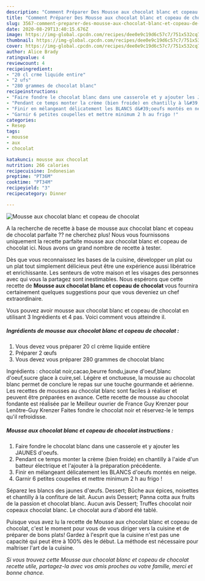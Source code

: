 ```yaml
---
description: "Comment Préparer Des Mousse aux chocolat blanc et copeau de chocolat"
title: "Comment Préparer Des Mousse aux chocolat blanc et copeau de chocolat"
slug: 3567-comment-preparer-des-mousse-aux-chocolat-blanc-et-copeau-de-chocolat
date: 2020-08-29T13:40:15.676Z
image: https://img-global.cpcdn.com/recipes/dee0e9c19d6c57c7/751x532cq70/mousse-aux-chocolat-blanc-et-copeau-de-chocolat-photo-principale-de-la-recette.jpg
thumbnail: https://img-global.cpcdn.com/recipes/dee0e9c19d6c57c7/751x532cq70/mousse-aux-chocolat-blanc-et-copeau-de-chocolat-photo-principale-de-la-recette.jpg
cover: https://img-global.cpcdn.com/recipes/dee0e9c19d6c57c7/751x532cq70/mousse-aux-chocolat-blanc-et-copeau-de-chocolat-photo-principale-de-la-recette.jpg
author: Alice Brady
ratingvalue: 4
reviewcount: 4
recipeingredient:
- "20 cl crme liquide entire"
- "2 ufs"
- "280 grammes de chocolat blanc"
recipeinstructions:
- "Faire fondre le chocolat blanc dans une casserole et y ajouter les JAUNES d&#39;oeufs."
- "Pendant ce temps monter la crème (bien froide) en chantilly à l&#39;aide d&#39;un batteur électrique et l&#39;ajouter à la préparation précédente."
- "Finir en mélangeant délicatement les BLANCS d&#39;oeufs montés en neige."
- "Garnir 6 petites coupelles et mettre minimum 2 h au frigo !"
categories:
- Resep
tags:
- mousse
- aux
- chocolat

katakunci: mousse aux chocolat 
nutrition: 266 calories
recipecuisine: Indonesian
preptime: "PT36M"
cooktime: "PT34M"
recipeyield: "3"
recipecategory: Dinner

---
```



![Mousse aux chocolat blanc et copeau de chocolat](https://img-global.cpcdn.com/recipes/dee0e9c19d6c57c7/751x532cq70/mousse-aux-chocolat-blanc-et-copeau-de-chocolat-photo-principale-de-la-recette.jpg)

A la recherche de recette à base de mousse aux chocolat blanc et copeau de chocolat parfaite ?? ne cherchez plus! Nous vous fournissons uniquement la recette parfaite mousse aux chocolat blanc et copeau de chocolat ici. Nous avons un grand nombre de recette à tester.

Dès que vous reconnaissez les bases de la cuisine, développer un plat ou un plat tout simplement délicieux peut être une expérience aussi libératrice et enrichissante. Les senteurs de votre maison et les visages des personnes avec qui vous la partagez sont inestimables. Nous espérons que cette recette de <strong> Mousse aux chocolat blanc et copeau de chocolat </strong> vous fournira certainement quelques suggestions pour que vous deveniez un chef extraordinaire.

<!--inarticleads1-->

Vous pouvez avoir mousse aux chocolat blanc et copeau de chocolat en utilisant 3 Ingrédients et 4 pas. Voici comment vous atteindre il.

##### Ingrédients de mousse aux chocolat blanc et copeau de chocolat :

1. Vous devez vous préparer 20 cl crème liquide entière
1. Préparer 2 œufs
1. Vous devez vous préparer 280 grammes de chocolat blanc


Ingrédients : chocolat noir,cacao,beurre fondu,jaune d&#39;oeuf,blanc d&#39;oeuf,sucre glace à cuire,sel. Légère et onctueuse, la mousse au chocolat blanc permet de conclure le repas sur une touche gourmande et aérienne. Les recettes de mousses au chocolat blanc sont faciles à réaliser et peuvent être préparées en avance. Cette recette de mousse au chocolat fondante est réalisée par le Meilleur ouvrier de France Guy Krenzer pour Lenôtre-Guy Krenzer Faites fondre le chocolat noir et réservez-le le temps qu&#39;il refroidisse. 

<!--inarticleads2-->

##### Mousse aux chocolat blanc et copeau de chocolat instructions :

1. Faire fondre le chocolat blanc dans une casserole et y ajouter les JAUNES d&#39;oeufs.
1. Pendant ce temps monter la crème (bien froide) en chantilly à l&#39;aide d&#39;un batteur électrique et l&#39;ajouter à la préparation précédente.
1. Finir en mélangeant délicatement les BLANCS d&#39;oeufs montés en neige.
1. Garnir 6 petites coupelles et mettre minimum 2 h au frigo !


Séparez les blancs des jaunes d&#39;œufs. Dessert; Bûche aux épices, noisettes et chantilly à la confiture de lait. Aucun avis Dessert; Panna cotta aux fruits de la passion et chocolat blanc. Aucun avis Dessert; Truffes chocolat noir copeaux chocolat blanc. Le chocolat aura d&#39;abord été tablé. 

<!--inarticleads1-->

<p>
Puisque vous avez lu la recette de Mousse aux chocolat blanc et copeau de chocolat, c'est le moment pour vous de vous diriger vers la cuisine et de préparer de bons plats! Gardez à l'esprit que la cuisine n'est pas une capacité qui peut être à 100% dès le début. La méthode est nécessaire pour maîtriser l'art de la cuisine.
</p>

<p>
<i>Si vous trouvez cette Mousse aux chocolat blanc et copeau de chocolat recette utile, partagez-la avec vos amis proches ou votre famille, merci et bonne chance.</i>
</p>
